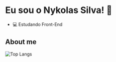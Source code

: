 # Eu sou o Nykolas Silva! 👋
- 💻 Estudando Front-End

## About me
![Top Langs](https://github-readme-stats.vercel.app/api/top-langs/?username=anuraghazra&layout=compact)
